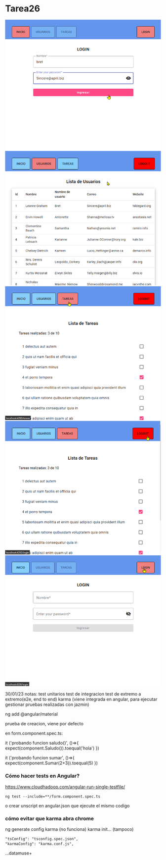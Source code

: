 # Tarea26

![](./src/assets/capture.png)
![](./src/assets/capture1.png)
![](./src/assets/capture3.png)
![](./src/assets/capture4.png)
![](./src/assets/capture5.png)




30/01/23 notas:
test unitarios
test de integracion
test de extremo a extremo(e2e, end to end)
karma (viene integrada en angular, para ejecutar gestionar pruebas realizadas con jazmin)

ng add @angular/material

prueba de creacion, viene por defecto


en form.component.spec.ts:

it ('probando funcion saludo()', ()=>{
expect(component.Saludo()).toequal('hola')
})

it ('probando funcion sumar', ()=>{
expect(component.Sumar(2+3)).toequal(5)
})




### Cómo hacer tests en Angular?

https://www.cloudhadoop.com/angular-run-single-testfile/

```
ng test --include=**/form.component.spec.ts
```

o crear unscript en angular.json que ejecute el mismo codigo


### cómo evitar que karma abra chrome

ng generate config karma (no funciona)
karma init... (tampoco)

```
"tsConfig": "tsconfig.spec.json",
"karmaConfig": "karma.conf.js",
```

...datamuse+
<!-- https://www.datamuse.com/api/ 

api.datamuse.com/

getWordsSimilarSound

getWordsSimilarSpell

getWordsRelated

- nouns
- adjectives
- synonyms
- associated
- antonyms
- hom sound-alike
- cns consonant match

max (number of results, default:100)

md r (pronuciation) -->
